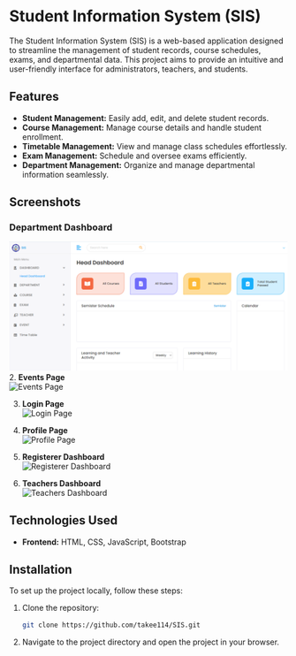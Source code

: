# Student Information System (SIS)

The Student Information System (SIS) is a web-based application designed to streamline the management of student records, course schedules, exams, and departmental data. This project aims to provide an intuitive and user-friendly interface for administrators, teachers, and students.

## Features

- **Student Management:** Easily add, edit, and delete student records.
- **Course Management:** Manage course details and handle student enrollment.
- **Timetable Management:** View and manage class schedules effortlessly.
- **Exam Management:** Schedule and oversee exams efficiently.
- **Department Management:** Organize and manage departmental information seamlessly.

## Screenshots
### Department Dashboard
![Desktop View](Department%20Head/assets/img/department%20dashboard.png "department dashboard")
2. **Events Page**  
   ![Events Page](./events_page.png)

3. **Login Page**  
   ![Login Page](./login_page.png)

4. **Profile Page**  
   ![Profile Page](./profile_page.png)

5. **Registerer Dashboard**  
   ![Registerer Dashboard](./registerer_dashboard.png)

6. **Teachers Dashboard**  
   ![Teachers Dashboard](./teachers_dashboard.png)

## Technologies Used

- **Frontend:** HTML, CSS, JavaScript, Bootstrap

## Installation

To set up the project locally, follow these steps:

1. Clone the repository:
   ```bash
   git clone https://github.com/takee114/SIS.git
2. Navigate to the project directory and open the project in your browser.

